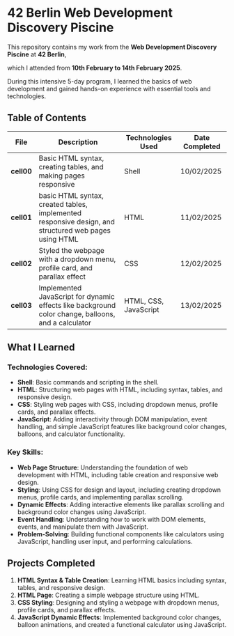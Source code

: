 # 42 Berlin Web Development Discovery Piscine

This repository contains my work from the **Web Development Discovery Piscine** at **42 Berlin**, 

which I attended from **10th February to 14th February 2025**. 

During this intensive 5-day program, I learned the basics of web development and gained hands-on experience with essential tools and technologies.

## Table of Contents

| File             | Description                                                         | Technologies Used  | Date Completed    |
|------------------|---------------------------------------------------------------------|--------------------|-------------------|
| **cell00**      | Basic HTML syntax, creating tables, and making pages responsive    | Shell               | 10/02/2025|
| **cell01**      |  basic HTML syntax, created tables, implemented responsive design, and structured web pages using HTML                     | HTML               | 11/02/2025|
| **cell02**       | Styled the webpage with a dropdown menu, profile card, and parallax effect | CSS                | 12/02/2025|
| **cell03**| Implemented JavaScript for dynamic effects like background color change, balloons, and a calculator | HTML, CSS, JavaScript | 13/02/2025|

## What I Learned

### Technologies Covered:
- **Shell**: Basic commands and scripting in the shell.
- **HTML**: Structuring web pages with HTML, including syntax, tables, and responsive design.
- **CSS**: Styling web pages with CSS, including dropdown menus, profile cards, and parallax effects.
- **JavaScript**: Adding interactivity through DOM manipulation, event handling, and simple JavaScript features like background color changes, balloons, and calculator functionality.

### Key Skills:
- **Web Page Structure**: Understanding the foundation of web development with HTML, including table creation and responsive web design.
- **Styling**: Using CSS for design and layout, including creating dropdown menus, profile cards, and implementing parallax scrolling.
- **Dynamic Effects**: Adding interactive elements like parallax scrolling and background color changes using JavaScript.
- **Event Handling**: Understanding how to work with DOM elements, events, and manipulate them with JavaScript.
- **Problem-Solving**: Building functional components like calculators using JavaScript, handling user input, and performing calculations.

## Projects Completed
1. **HTML Syntax & Table Creation**: Learning HTML basics including syntax, tables, and responsive design.
2. **HTML Page**: Creating a simple webpage structure using HTML.
3. **CSS Styling**: Designing and styling a webpage with dropdown menus, profile cards, and parallax effects.
4. **JavaScript Dynamic Effects**: Implemented background color changes, balloon animations, and created a functional calculator using JavaScript.
